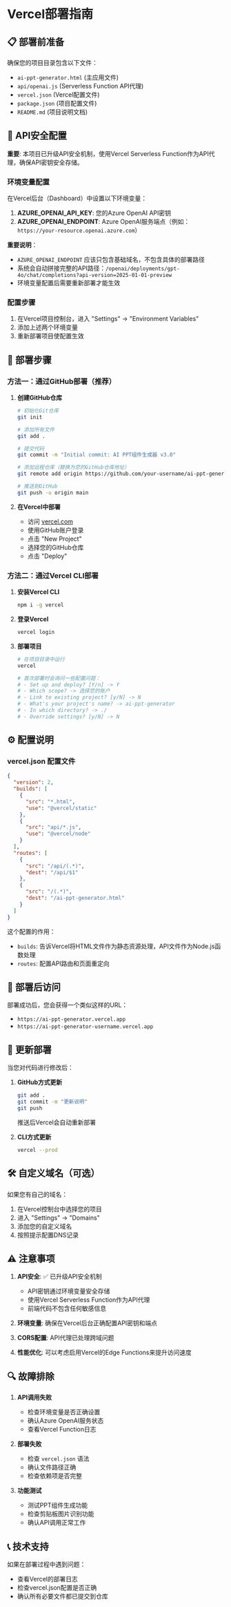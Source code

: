 # Vercel部署指南

## 📋 部署前准备

确保您的项目目录包含以下文件：
- `ai-ppt-generator.html` (主应用文件)
- `api/openai.js` (Serverless Function API代理)
- `vercel.json` (Vercel配置文件)
- `package.json` (项目配置文件)
- `README.md` (项目说明文档)

## 🔐 API安全配置

**重要**: 本项目已升级API安全机制，使用Vercel Serverless Function作为API代理，确保API密钥安全存储。

### 环境变量配置

在Vercel后台（Dashboard）中设置以下环境变量：

1. **AZURE_OPENAI_API_KEY**: 您的Azure OpenAI API密钥
2. **AZURE_OPENAI_ENDPOINT**: Azure OpenAI服务端点（例如：`https://your-resource.openai.azure.com`）

**重要说明**：
- `AZURE_OPENAI_ENDPOINT` 应该只包含基础域名，不包含具体的部署路径
- 系统会自动拼接完整的API路径：`/openai/deployments/gpt-4o/chat/completions?api-version=2025-01-01-preview`
- 环境变量配置后需要重新部署才能生效

### 配置步骤

1. 在Vercel项目控制台，进入 "Settings" → "Environment Variables"
2. 添加上述两个环境变量
3. 重新部署项目使配置生效

## 🚀 部署步骤

### 方法一：通过GitHub部署（推荐）

1. **创建GitHub仓库**
   ```bash
   # 初始化Git仓库
   git init
   
   # 添加所有文件
   git add .
   
   # 提交代码
   git commit -m "Initial commit: AI PPT组件生成器 v3.0"
   
   # 添加远程仓库（替换为您的GitHub仓库地址）
   git remote add origin https://github.com/your-username/ai-ppt-generator.git
   
   # 推送到GitHub
   git push -u origin main
   ```

2. **在Vercel中部署**
   - 访问 [vercel.com](https://vercel.com)
   - 使用GitHub账户登录
   - 点击 "New Project"
   - 选择您的GitHub仓库
   - 点击 "Deploy"

### 方法二：通过Vercel CLI部署

1. **安装Vercel CLI**
   ```bash
   npm i -g vercel
   ```

2. **登录Vercel**
   ```bash
   vercel login
   ```

3. **部署项目**
   ```bash
   # 在项目目录中运行
   vercel
   
   # 首次部署时会询问一些配置问题：
   # - Set up and deploy? [Y/n] -> Y
   # - Which scope? -> 选择您的账户
   # - Link to existing project? [y/N] -> N
   # - What's your project's name? -> ai-ppt-generator
   # - In which directory? -> ./
   # - Override settings? [y/N] -> N
   ```

## ⚙️ 配置说明

### vercel.json 配置文件
```json
{
  "version": 2,
  "builds": [
    {
      "src": "*.html",
      "use": "@vercel/static"
    },
    {
      "src": "api/*.js",
      "use": "@vercel/node"
    }
  ],
  "routes": [
    {
      "src": "/api/(.*)",
      "dest": "/api/$1"
    },
    {
      "src": "/(.*)",
      "dest": "/ai-ppt-generator.html"
    }
  ]
}
```

这个配置的作用：
- `builds`: 告诉Vercel将HTML文件作为静态资源处理，API文件作为Node.js函数处理
- `routes`: 配置API路由和页面重定向

## 🔗 部署后访问

部署成功后，您会获得一个类似这样的URL：
- `https://ai-ppt-generator.vercel.app`
- `https://ai-ppt-generator-username.vercel.app`

## 🔄 更新部署

当您对代码进行修改后：

1. **GitHub方式更新**
   ```bash
   git add .
   git commit -m "更新说明"
   git push
   ```
   推送后Vercel会自动重新部署

2. **CLI方式更新**
   ```bash
   vercel --prod
   ```

## 🛠 自定义域名（可选）

如果您有自己的域名：

1. 在Vercel控制台中选择您的项目
2. 进入 "Settings" -> "Domains"
3. 添加您的自定义域名
4. 按照提示配置DNS记录

## ⚠️ 注意事项

1. **API安全**: ✅ 已升级API安全机制
   - API密钥通过环境变量安全存储
   - 使用Vercel Serverless Function作为API代理
   - 前端代码不包含任何敏感信息

2. **环境变量**: 确保在Vercel后台正确配置API密钥和端点

3. **CORS配置**: API代理已处理跨域问题

4. **性能优化**: 可以考虑启用Vercel的Edge Functions来提升访问速度

## 🔍 故障排除

1. **API调用失败**
   - 检查环境变量是否正确设置
   - 确认Azure OpenAI服务状态
   - 查看Vercel Function日志

2. **部署失败**
   - 检查 `vercel.json` 语法
   - 确认文件路径正确
   - 检查依赖项是否完整

3. **功能测试**
   - 测试PPT组件生成功能
   - 检查剪贴板图片识别功能
   - 确认API调用正常工作

## 📞 技术支持

如果在部署过程中遇到问题：
- 查看Vercel的部署日志
- 检查vercel.json配置是否正确
- 确认所有必要文件都已提交到仓库
